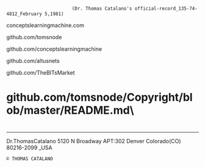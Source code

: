 #


     

                            (Dr. Thomas Catalano's official-record_135-74-4812_February 5,1981)
                            
                            

conceptslearningmachine.com

github.com/tomsnode

github.com/conceptslearningmachine

github.com/altusnets

github.com/TheBITsMarket

#

# github.com/tomsnode/Copyright/blob/master/README.md\

#

--------------
Dr.ThomasCatalano
5120 N Broadway APT:302
Denver Colorado(CO) 80216-2099 _USA

    © THOMAS CATALANO
